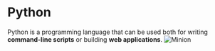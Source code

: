 # Python

Python is a programming language that can be used both for writing **command-line scripts** or building **web applications**.
![Minion](https://octodex.github.com/images/minion.png)